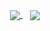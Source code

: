 <p align="center">
   <a href="https://github.com/benelan">
    <img align="center" src="https://github-readme-stats.vercel.app/api?username=benelan&theme=transparent&hide_rank=true&count_private=true&show_icons=true&hide_border=true&disable_animations=true" />
  </a>
  &nbsp;&nbsp;
  <a href="https://github.com/benelan">
    <img align="center" src="https://github-readme-stats.vercel.app/api/top-langs/?username=benelan&langs_count=8&layout=compact&theme=transparent&hide_border=true&disable_animations=true" />
  </a>
</p>
